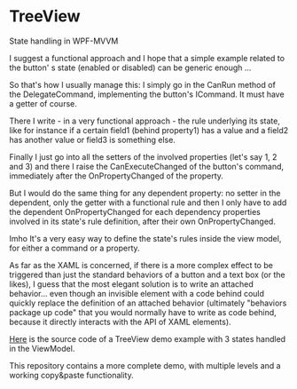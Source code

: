 # TreeView
State handling in WPF-MVVM


I  suggest a functional approach and I hope that a simple example related to the button' s state (enabled or disabled) can be generic enough ...

So that's how I usually manage this: I simply go in the CanRun method of the DelegateCommand, implementing the button's ICommand. It must have a getter of course.

There I write - in a very functional approach - the rule underlying its state, like for instance if a certain field1 (behind property1) has a value and a field2 has another value or field3 is something else.

Finally I just go into all the setters of the involved properties (let's say 1, 2 and 3) and there I raise the CanExecuteChanged of the button's command, immediately after the OnPropertyChanged of the property.

But I would do the same thing for any dependent property: no setter in the dependent, only the getter with a functional rule and then I only have to add the dependent OnPropertyChanged for each dependency properties involved in its state's rule definition, after their own OnPropertyChanged.

Imho It's a very easy way to define the state's rules inside the view model, for either a command or a property.

As far as the XAML is concerned, if there is a more complex effect to be triggered than just the standard behaviors of a button and a text box (or the likes), I guess that the most elegant solution is to write an attached behavior... even though an invisible element with a code behind could quickly replace the definition of an attached behavior (ultimately "behaviors package up code" that you would normally have to write as code behind, because it directly interacts with the API of XAML elements). 

[Here](https://giuliohome.wordpress.com/2017/01/08/state-handling-in-wpf-mvvm/) is the source code of a TreeView demo example with 3 states handled in the ViewModel.

This repository contains a more complete demo, with multiple levels and a working copy&paste functionality.

